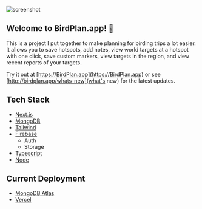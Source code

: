 ![screenshot](https://birdplan.app/screenshot5.jpg)

## Welcome to BirdPlan.app! 🦆

This is a project I put together to make planning for birding trips a lot easier. It allows you to save hotspots, add notes, view world targets at a hotspot with one click, save custom markers, view targets in the region, and view recent reports of your targets.

Try it out at [https://BirdPlan.app](https://BirdPlan.app) or see [http://birdplan.app/whats-new](what's new) for the latest updates.

## Tech Stack

- [Next.js](https://nextjs.org/)
- [MongoDB](https://www.mongodb.com/)
- [Tailwind](https://tailwindcss.com/)
- [Firebase](https://firebase.google.com/)
  - Auth
  - Storage
- [Typescript](https://www.typescriptlang.org/)
- [Node](https://nodejs.org/en/)

## Current Deployment

- [MongoDB Atlas](https://www.mongodb.com/atlas)
- [Vercel](https://vercel.com/)
